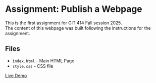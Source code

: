 # Assignment: Publish a Webpage

This is the first assignment for GIT 414 Fall session 2025.<br>
The content of this webpage was built following the instructions for the assignment.

## Files
- `index.html` - Main HTML Page
- `style.css` - CSS file

[Live Demo](https://ventura-christian.github.io/GIT414/Assignment-0/)



